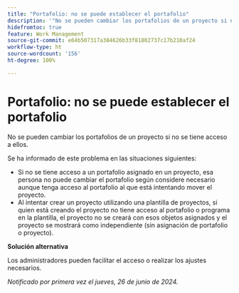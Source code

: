 ```yaml
---
title: "Portafolio: no se puede establecer el portafolio"
description: '"No se pueden cambiar los portafolios de un proyecto si no se tiene acceso a ellos".'
hidefromtoc: true
feature: Work Management
source-git-commit: e64b507317a384626b33f81802737c17b210af24
workflow-type: ht
source-wordcount: '156'
ht-degree: 100%

---
```



# Portafolio: no se puede establecer el portafolio

No se pueden cambiar los portafolios de un proyecto si no se tiene acceso a ellos.

Se ha informado de este problema en las situaciones siguientes:

* Si no se tiene acceso a un portafolio asignado en un proyecto, esa persona no puede cambiar el portafolio según considere necesario aunque tenga acceso al portafolio al que está intentando mover el proyecto.
* Al intentar crear un proyecto utilizando una plantilla de proyectos, si quien está creando el proyecto no tiene acceso al portafolio o programa en la plantilla, el proyecto no se creará con esos objetos asignados y el proyecto se mostrará como independiente (sin asignación de portafolio o proyecto).

**Solución alternativa**

Los administradores pueden facilitar el acceso o realizar los ajustes necesarios.

_Notificado por primera vez el jueves, 26 de junio de 2024._
